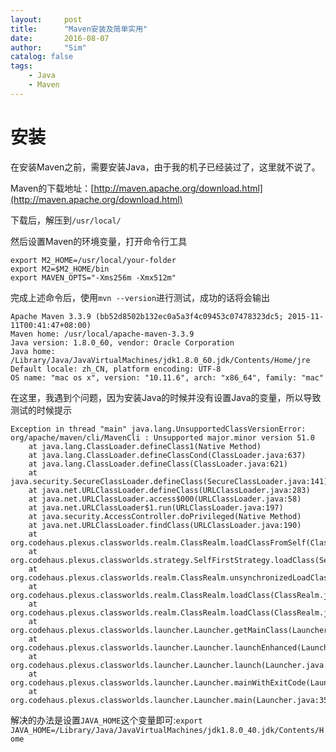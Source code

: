 ```yaml
---
layout:     post
title:      "Maven安装及简单实用"
date:       2016-08-07
author:     "Sim"
catalog: false
tags:
    - Java
    - Maven
---
```


# 安装
在安装Maven之前，需要安装Java，由于我的机子已经装过了，这里就不说了。

Maven的下载地址：[http://maven.apache.org/download.html](http://maven.apache.org/download.html)

下载后，解压到`/usr/local/`

然后设置Maven的环境变量，打开命令行工具

```
export M2_HOME=/usr/local/your-folder
export M2=$M2_HOME/bin
export MAVEN_OPTS="-Xms256m -Xmx512m"
```

完成上述命令后，使用`mvn --version`进行测试，成功的话将会输出

```
Apache Maven 3.3.9 (bb52d8502b132ec0a5a3f4c09453c07478323dc5; 2015-11-11T00:41:47+08:00)
Maven home: /usr/local/apache-maven-3.3.9
Java version: 1.8.0_60, vendor: Oracle Corporation
Java home: /Library/Java/JavaVirtualMachines/jdk1.8.0_60.jdk/Contents/Home/jre
Default locale: zh_CN, platform encoding: UTF-8
OS name: "mac os x", version: "10.11.6", arch: "x86_64", family: "mac"
```

在这里，我遇到个问题，因为安装Java的时候并没有设置Java的变量，所以导致测试的时候提示

```
Exception in thread "main" java.lang.UnsupportedClassVersionError: org/apache/maven/cli/MavenCli : Unsupported major.minor version 51.0
    at java.lang.ClassLoader.defineClass1(Native Method)
    at java.lang.ClassLoader.defineClassCond(ClassLoader.java:637)
    at java.lang.ClassLoader.defineClass(ClassLoader.java:621)
    at java.security.SecureClassLoader.defineClass(SecureClassLoader.java:141)
    at java.net.URLClassLoader.defineClass(URLClassLoader.java:283)
    at java.net.URLClassLoader.access$000(URLClassLoader.java:58)
    at java.net.URLClassLoader$1.run(URLClassLoader.java:197)
    at java.security.AccessController.doPrivileged(Native Method)
    at java.net.URLClassLoader.findClass(URLClassLoader.java:190)
    at org.codehaus.plexus.classworlds.realm.ClassRealm.loadClassFromSelf(ClassRealm.java:401)
    at org.codehaus.plexus.classworlds.strategy.SelfFirstStrategy.loadClass(SelfFirstStrategy.java:42)
    at org.codehaus.plexus.classworlds.realm.ClassRealm.unsynchronizedLoadClass(ClassRealm.java:271)
    at org.codehaus.plexus.classworlds.realm.ClassRealm.loadClass(ClassRealm.java:254)
    at org.codehaus.plexus.classworlds.realm.ClassRealm.loadClass(ClassRealm.java:239)
    at org.codehaus.plexus.classworlds.launcher.Launcher.getMainClass(Launcher.java:144)
    at org.codehaus.plexus.classworlds.launcher.Launcher.launchEnhanced(Launcher.java:266)
    at org.codehaus.plexus.classworlds.launcher.Launcher.launch(Launcher.java:229)
    at org.codehaus.plexus.classworlds.launcher.Launcher.mainWithExitCode(Launcher.java:415)
    at org.codehaus.plexus.classworlds.launcher.Launcher.main(Launcher.java:356)
```

解决的办法是设置`JAVA_HOME`这个变量即可:`export JAVA_HOME=/Library/Java/JavaVirtualMachines/jdk1.8.0_40.jdk/Contents/Home`

#

